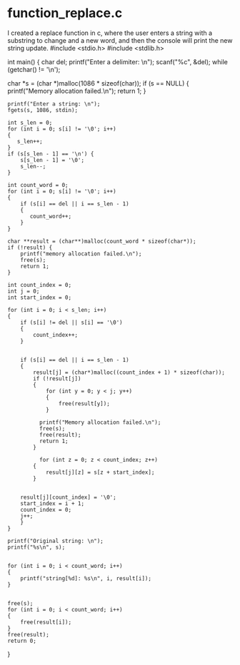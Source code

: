 # function_replace.c
I created a replace function in c, where the user enters a string with a substring to change and a new word, and then the console will print the new string update.
#include <stdio.h>
#include <stdlib.h>



int main() {
    char del;
    printf("Enter a delimiter: \n");
    scanf("%c", &del);
   while (getchar() != '\n');


   char *s = (char *)malloc(1086 * sizeof(char));
    if (s == NULL) {
        printf("Memory allocation failed.\n");
        return 1;
    }


    printf("Enter a string: \n");
    fgets(s, 1086, stdin);

    int s_len = 0;
    for (int i = 0; s[i] != '\0'; i++)
    {
       s_len++;
    }
    if (s[s_len - 1] == '\n') {
        s[s_len - 1] = '\0';
        s_len--;
    }

    int count_word = 0;
    for (int i = 0; s[i] != '\0'; i++)
    {
        if (s[i] == del || i == s_len - 1) 
        {
           count_word++;
        }
    }
    
    char **result = (char**)malloc(count_word * sizeof(char*));
    if (!result) {
        printf("memory allocation failed.\n");
        free(s);
        return 1;
    }

    int count_index = 0;
    int j = 0;
    int start_index = 0;

    for (int i = 0; i < s_len; i++)
    {
        if (s[i] != del || s[i] == '\0')  
        {
            count_index++;
        }
        

        if (s[i] == del || i == s_len - 1) 
        {
            result[j] = (char*)malloc((count_index + 1) * sizeof(char));
            if (!result[j])
            {
                for (int y = 0; y < j; y++)
                {
                    free(result[y]);
                }
                
              printf("Memory allocation failed.\n");
              free(s);
              free(result);
              return 1;
            }

              for (int z = 0; z < count_index; z++)
            {
                result[j][z] = s[z + start_index];
            }


        result[j][count_index] = '\0';
        start_index = i + 1;
        count_index = 0;
        j++;
        }
    }

    printf("Original string: \n");
    printf("%s\n", s);


    for (int i = 0; i < count_word; i++)
    {
        printf("string[%d]: %s\n", i, result[i]);
    }
    

    free(s);
    for (int i = 0; i < count_word; i++)
    {
        free(result[i]);
    }
    free(result);  
    return 0;
}

